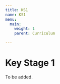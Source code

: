 ```yaml
---
title: KS1
name: KS1
menu:
  main:
    weight: 1
    parent: Curriculum

---
```

# Key Stage 1

To be added.